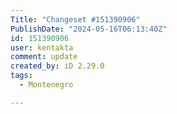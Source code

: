 ```yaml
---
Title: "Changeset #151390906"
PublishDate: "2024-05-16T06:13:40Z"
id: 151390906
user: kentakta
comment: update
created_by: iD 2.29.0
tags:
  - Montenegro

---
```

